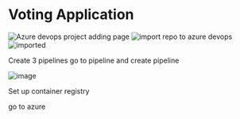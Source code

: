 # Voting Application

![Azure devops project adding page](https://github.com/user-attachments/assets/b1aaa362-6cef-4b96-9a62-f02212a3ce88)
![import repo to azure devops](https://github.com/user-attachments/assets/3c2e5f37-b6e8-4369-9b10-4b950dd2183b)
![imported](https://github.com/user-attachments/assets/66bcb94e-1ca6-4447-b3e1-4b71941d8fda)

Create 3 pipelines 
go to pipeline and create pipeline

![image](https://github.com/user-attachments/assets/dec4ef0c-fffe-41fd-b7a7-199fd1802626)


Set up container registry

go to azure 

